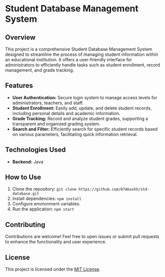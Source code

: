 # Student Database Management System

## Overview

This project is a comprehensive Student Database Management System designed to streamline the process of managing student information within an educational institution. It offers a user-friendly interface for administrators to efficiently handle tasks such as student enrollment, record management, and grade tracking.

## Features

- **User Authentication:** Secure login system to manage access levels for administrators, teachers, and staff.
- **Student Enrollment:** Easily add, update, and delete student records, including personal details and academic information.
- **Grade Tracking:** Record and analyze student grades, supporting a transparent and organized grading system.
- **Search and Filter:** Efficiently search for specific student records based on various parameters, facilitating quick information retrieval.

## Technologies Used

- **Backend:** Java


## How to Use

1. Clone the repository: `git clone https://github.com/07Akashh/std-database.git`
2. Install dependencies: `npm install`
3. Configure environment variables.
4. Run the application: `npm start`

## Contributing

Contributions are welcome! Feel free to open issues or submit pull requests to enhance the functionality and user experience.

## License

This project is licensed under the [MIT License](LICENSE).

